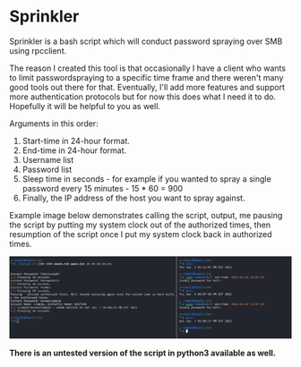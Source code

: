 # Sprinkler

Sprinkler is a bash script which will conduct password spraying over SMB using rpcclient. 

The reason I created this tool is that occasionally I have a client who wants to limit passwordspraying to a specific time frame and there weren't many good tools out there for that. Eventually, I'll add more features and support more authentication protocols but for now this does what I need it to do. Hopefully it will be helpful to you as well.

Arguments in this order:
1. Start-time in 24-hour format.
2. End-time in 24-hour format.
3. Username list
4. Password list 
5. Sleep time in seconds - for example if you wanted to spray a single password every 15 minutes - 15 * 60 = 900
6. Finally, the IP address of the host you want to spray against. 

Example image below demonstrates calling the script, output, me pausing the script by putting my system clock out of the authorized times, then resumption of the script once I put my system clock back in authorized times.

<img src=/spray_example.png>

**There is an untested version of the script in python3 available as well.**
